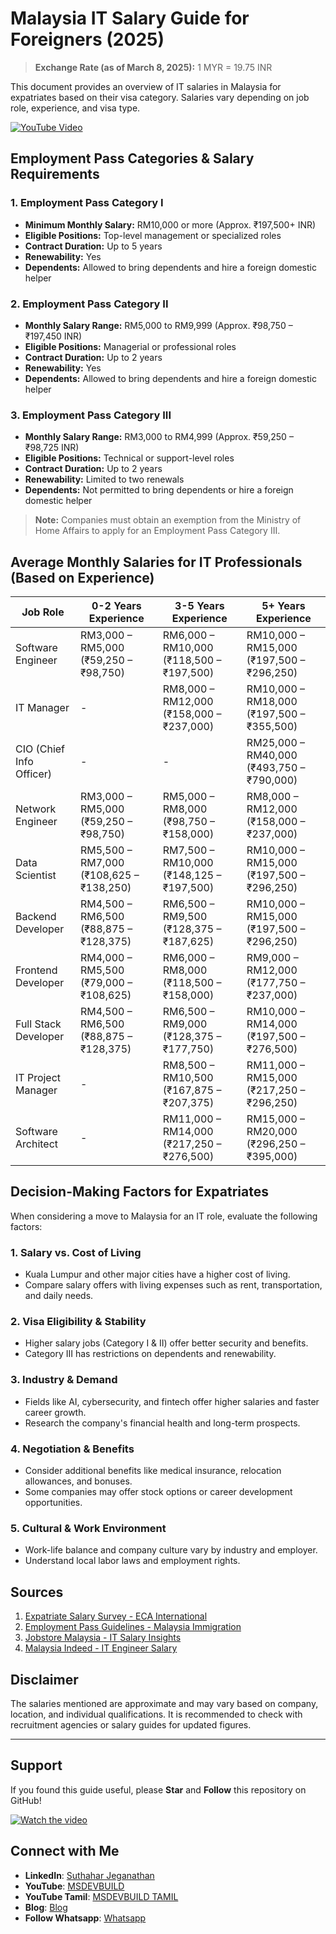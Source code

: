# Malaysia IT Salary Guide for Foreigners (2025)

> **Exchange Rate (as of March 8, 2025):** 1 MYR = 19.75 INR

This document provides an overview of IT salaries in Malaysia for expatriates based on their visa category. Salaries vary depending on job role, experience, and visa type.

[![YouTube Video](https://img.shields.io/badge/YouTube-Play-red?style=for-the-badge&logo=youtube)](https://www.youtube.com/watch?v=x9ZoZX85tOg)


## Employment Pass Categories & Salary Requirements

### 1. Employment Pass Category I
- **Minimum Monthly Salary:** RM10,000 or more (Approx. ₹197,500+ INR)
- **Eligible Positions:** Top-level management or specialized roles
- **Contract Duration:** Up to 5 years
- **Renewability:** Yes
- **Dependents:** Allowed to bring dependents and hire a foreign domestic helper

### 2. Employment Pass Category II
- **Monthly Salary Range:** RM5,000 to RM9,999 (Approx. ₹98,750 – ₹197,450 INR)
- **Eligible Positions:** Managerial or professional roles
- **Contract Duration:** Up to 2 years
- **Renewability:** Yes
- **Dependents:** Allowed to bring dependents and hire a foreign domestic helper

### 3. Employment Pass Category III
- **Monthly Salary Range:** RM3,000 to RM4,999 (Approx. ₹59,250 – ₹98,725 INR)
- **Eligible Positions:** Technical or support-level roles
- **Contract Duration:** Up to 2 years
- **Renewability:** Limited to two renewals
- **Dependents:** Not permitted to bring dependents or hire a foreign domestic helper

> **Note:** Companies must obtain an exemption from the Ministry of Home Affairs to apply for an Employment Pass Category III.

## Average Monthly Salaries for IT Professionals (Based on Experience)

| Job Role                | 0-2 Years Experience | 3-5 Years Experience | 5+ Years Experience |
|-------------------------|---------------------|---------------------|---------------------|
| Software Engineer      | RM3,000 – RM5,000 (₹59,250 – ₹98,750)  | RM6,000 – RM10,000 (₹118,500 – ₹197,500)  | RM10,000 – RM15,000 (₹197,500 – ₹296,250) |
| IT Manager            | -                   | RM8,000 – RM12,000 (₹158,000 – ₹237,000)  | RM10,000 – RM18,000 (₹197,500 – ₹355,500) |
| CIO (Chief Info Officer) | -                   | -                   | RM25,000 – RM40,000 (₹493,750 – ₹790,000) |
| Network Engineer      | RM3,000 – RM5,000 (₹59,250 – ₹98,750)  | RM5,000 – RM8,000 (₹98,750 – ₹158,000)  | RM8,000 – RM12,000 (₹158,000 – ₹237,000)  |
| Data Scientist        | RM5,500 – RM7,000 (₹108,625 – ₹138,250)  | RM7,500 – RM10,000 (₹148,125 – ₹197,500)  | RM10,000 – RM15,000 (₹197,500 – ₹296,250) |
| Backend Developer     | RM4,500 – RM6,500 (₹88,875 – ₹128,375)  | RM6,500 – RM9,500 (₹128,375 – ₹187,625)  | RM10,000 – RM15,000 (₹197,500 – ₹296,250) |
| Frontend Developer    | RM4,000 – RM5,500 (₹79,000 – ₹108,625)  | RM6,000 – RM8,000 (₹118,500 – ₹158,000)  | RM9,000 – RM12,000 (₹177,750 – ₹237,000)  |
| Full Stack Developer  | RM4,500 – RM6,500 (₹88,875 – ₹128,375)  | RM6,500 – RM9,000 (₹128,375 – ₹177,750)  | RM10,000 – RM14,000 (₹197,500 – ₹276,500) |
| IT Project Manager    | -                   | RM8,500 – RM10,500 (₹167,875 – ₹207,375)  | RM11,000 – RM15,000 (₹217,250 – ₹296,250) |
| Software Architect    | -                   | RM11,000 – RM14,000 (₹217,250 – ₹276,500) | RM15,000 – RM20,000 (₹296,250 – ₹395,000) |

## Decision-Making Factors for Expatriates

When considering a move to Malaysia for an IT role, evaluate the following factors:

### 1. **Salary vs. Cost of Living**
- Kuala Lumpur and other major cities have a higher cost of living.
- Compare salary offers with living expenses such as rent, transportation, and daily needs.

### 2. **Visa Eligibility & Stability**
- Higher salary jobs (Category I & II) offer better security and benefits.
- Category III has restrictions on dependents and renewability.

### 3. **Industry & Demand**
- Fields like AI, cybersecurity, and fintech offer higher salaries and faster career growth.
- Research the company's financial health and long-term prospects.

### 4. **Negotiation & Benefits**
- Consider additional benefits like medical insurance, relocation allowances, and bonuses.
- Some companies may offer stock options or career development opportunities.

### 5. **Cultural & Work Environment**
- Work-life balance and company culture vary by industry and employer.
- Understand local labor laws and employment rights.

## Sources
1. [Expatriate Salary Survey - ECA International](https://www.allied.com/my/news-and-articles/salary-expectations-for-expats-in-malaysia?utm_source=chatgpt.com)
2. [Employment Pass Guidelines - Malaysia Immigration](https://esd.imi.gov.my/portal/pdf/esdguidebook.pdf?utm_source=chatgpt.com)
3. [Jobstore Malaysia - IT Salary Insights](https://blog.jobstore.com/2023/07/28/10-best-paying-tech-jobs-in-2023/)
4. [Malaysia Indeed - IT Engineer Salary](https://malaysia.indeed.com/career/senior-it-engineer/salaries?utm_source=chatgpt.com)

## Disclaimer
The salaries mentioned are approximate and may vary based on company, location, and individual qualifications. It is recommended to check with recruitment agencies or salary guides for updated figures.

---

## Support
If you found this guide useful, please **Star** and **Follow** this repository on GitHub!

[![Watch the video](https://img.youtube.com/vi/x9ZoZX85tOg/0.jpg)](https://www.youtube.com/watch?v=x9ZoZX85tOg)

 ## Connect with Me
- **LinkedIn**: [Suthahar Jeganathan](https://www.linkedin.com/in/jssuthahar/)
- **YouTube**: [MSDEVBUILD](https://www.youtube.com/@MSDEVBUILD)
- **YouTube Tamil**: [MSDEVBUILD TAMIL](https://www.youtube.com/@MSDEVBUILDTamil)
- **Blog**: [Blog](https://www.msdevbuild.com/)
- **Follow Whatsapp**: [Whatsapp](https://www.whatsapp.com/channel/0029Va5j2rHEFeXcTlUhQB0J)
